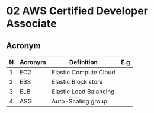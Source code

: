 # 02 AWS Certified Developer Associate

## Acronym
| N | Acronym | Definition            | E.g |
| - | ------- | --------------------- | --- |
| 1 | EC2     | Elastic Compute Cloud |
| 2 | EBS     | Elastic Block store   |
| 3 | ELB     | Elastic Load Balancing|
| 4 | ASG     | Auto-Scaling group    |
